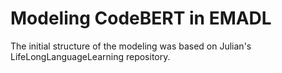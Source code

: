 # Modeling CodeBERT in EMADL

The initial structure of the modeling was based on Julian's LifeLongLanguageLearning repository.
